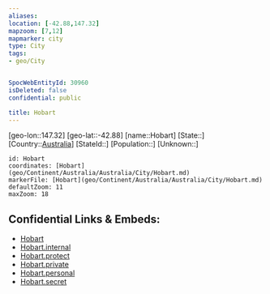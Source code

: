 ```yaml
---
aliases: 
location: [-42.88,147.32]
mapzoom: [7,12] 
mapmarker: city 
type: City
tags:
- geo/City


SpocWebEntityId: 30960
isDeleted: false
confidential: public

title: Hobart
---
```

[geo-lon::147.32]
[geo-lat::-42.88]
[name::Hobart]
[State::]
[Country::[Australia](geo/Continent/Australia.md)]
[StateId::]
[Population::]
[Unknown::]


```leaflet
id: Hobart
coordinates: [Hobart](geo/Continent/Australia/Australia/City/Hobart.md)
markerFile: [Hobart](geo/Continent/Australia/Australia/City/Hobart.md)
defaultZoom: 11 
maxZoom: 18
```


## Confidential Links & Embeds: 
- [Hobart](../../../../../../_public/geo/Continent/Australia/Australia/City/Hobart.md) 
- [Hobart.internal](../../../../../../_internal/geo/Continent/Australia/Australia/City/Hobart.internal.md) 
- [Hobart.protect](../../../../../../_protect/geo/Continent/Australia/Australia/City/Hobart.protect.md) 
- [Hobart.private](../../../../../../_private/geo/Continent/Australia/Australia/City/Hobart.private.md) 
- [Hobart.personal](../../../../../../_personal/geo/Continent/Australia/Australia/City/Hobart.personal.md) 
- [Hobart.secret](../../../../../../_secret/geo/Continent/Australia/Australia/City/Hobart.secret.md) 
